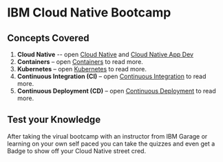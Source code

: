 # IBM Cloud Native Bootcamp

## Concepts Covered

1. **Cloud Native** -- open [Cloud Native](./cloud-native/index.md) and [Cloud Native App Dev](../concepts/cloud-native-app-dev)
2. **Containers** – open [Containers](./containers/index.md) to read more.
3. **Kubernetes** – open [Kubernetes](../kubernetes/index.md) to read more.
4. **Continuous Integration (CI)** – open [Continuous Integration](../devops/index.md) to read more.
5. **Continuous Deployment (CD)** – open [Continuous Deployment](../devops/index.md) to read more.

## Test your Knowledge
After taking the virual bootcamp with an instructor from IBM Garage or learning on your own self paced you can take the quizzes and even get a Badge to show off your Cloud Native street cred.